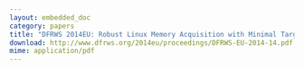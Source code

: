 ```yaml
---
layout: embedded_doc
category: papers
title: "DFRWS 2014EU: Robust Linux Memory Acquisition with Minimal Target Impact, Johannes Stuettgen and Michael Cohen"
download: http://www.dfrws.org/2014eu/proceedings/DFRWS-EU-2014-14.pdf
mime: application/pdf
---
```


